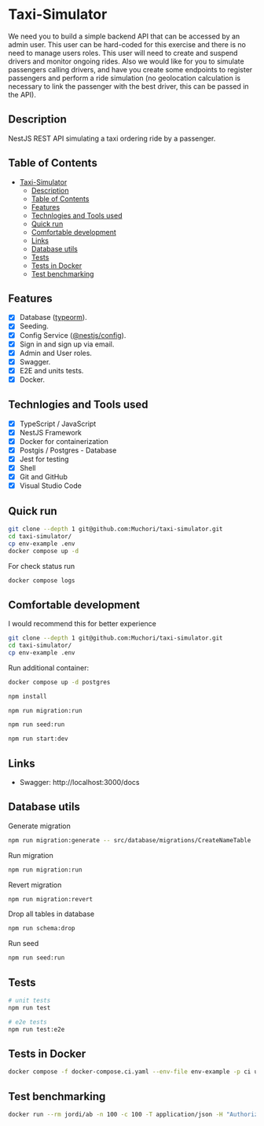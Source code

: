 # Taxi-Simulator

We need you to build a simple backend API that can be accessed by an admin user. This user
can be hard-coded for this exercise and there is no need to manage users roles. This user will
need to create and suspend drivers and monitor ongoing rides.
Also we would like for you to simulate passengers calling drivers, and have you create some
endpoints to register passengers and perform a ride simulation (no geolocation calculation is
necessary to link the passenger with the best driver, this can be passed in the API).

## Description

NestJS REST API simulating a taxi ordering ride by a passenger.

## Table of Contents

- [Taxi-Simulator](#taxi-simulator)
  - [Description](#description)
  - [Table of Contents](#table-of-contents)
  - [Features](#features)
  - [Technlogies and Tools used](#technlogies-and-tools-used)
  - [Quick run](#quick-run)
  - [Comfortable development](#comfortable-development)
  - [Links](#links)
  - [Database utils](#database-utils)
  - [Tests](#tests)
  - [Tests in Docker](#tests-in-docker)
  - [Test benchmarking](#test-benchmarking)

## Features

- [x] Database ([typeorm](https://www.npmjs.com/package/typeorm)).
- [x] Seeding.
- [x] Config Service ([@nestjs/config](https://www.npmjs.com/package/@nestjs/config)).
- [x] Sign in and sign up via email.
- [x] Admin and User roles.
- [x] Swagger.
- [x] E2E and units tests.
- [x] Docker.

## Technlogies and Tools used

- [x] TypeScript / JavaScript
- [x] NestJS Framework
- [x] Docker for containerization
- [x] Postgis / Postgres - Database
- [x] Jest for testing
- [x] Shell
- [x] Git and GitHub
- [x] Visual Studio Code

## Quick run

```bash
git clone --depth 1 git@github.com:Muchori/taxi-simulator.git
cd taxi-simulator/
cp env-example .env
docker compose up -d
```

For check status run

```bash
docker compose logs
```

## Comfortable development

I would recommend this for better experience

```bash
git clone --depth 1 git@github.com:Muchori/taxi-simulator.git
cd taxi-simulator/
cp env-example .env
```

Run additional container:

```bash
docker compose up -d postgres
```

```bash
npm install

npm run migration:run

npm run seed:run

npm run start:dev
```

## Links

- Swagger: http://localhost:3000/docs

## Database utils

Generate migration

```bash
npm run migration:generate -- src/database/migrations/CreateNameTable
```

Run migration

```bash
npm run migration:run
```

Revert migration

```bash
npm run migration:revert
```

Drop all tables in database

```bash
npm run schema:drop
```

Run seed

```bash
npm run seed:run
```

## Tests

```bash
# unit tests
npm run test

# e2e tests
npm run test:e2e
```

## Tests in Docker

```bash
docker compose -f docker-compose.ci.yaml --env-file env-example -p ci up --build --exit-code-from api && docker compose -p ci rm -svf
```

## Test benchmarking

```bash
docker run --rm jordi/ab -n 100 -c 100 -T application/json -H "Authorization: Bearer USER_TOKEN" -v 2 http://<server_ip>:3000/api/v1/users
```
